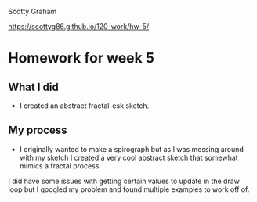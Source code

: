 Scotty Graham

https://scottyg86.github.io/120-work/hw-5/

# Homework for week 5

## What I did

 - I created an abstract fractal-esk sketch.

## My process

 - I originally wanted to make a spirograph but as I was messing around with my sketch I created a very cool abstract sketch that somewhat mimics a fractal process.

 I did have some issues with getting certain values to update in the draw loop but I googled my problem and found multiple examples to work off of.
